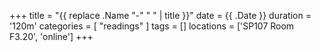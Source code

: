 +++
title = "{{ replace .Name "-" " " | title }}"
date = {{ .Date }}
duration = '120m'
categories = [ "readings" ]
tags = []
locations = ['SP107 Room F3.20', 'online']
+++

